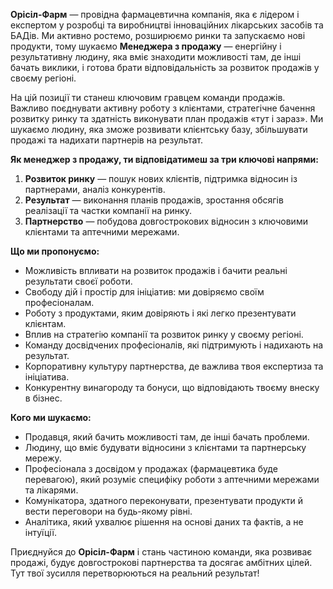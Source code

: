 **Орісіл-Фарм** — провідна фармацевтична компанія, яка є лідером і експертом у
розробці та виробництві інноваційних лікарських засобів та БАДів. Ми активно
ростемо, розширюємо ринки та запускаємо нові продукти, тому шукаємо
**Менеджера з продажу** — енергійну і результативну людину, яка вміє знаходити
можливості там, де інші бачать виклики, і готова брати відповідальність за
розвиток продажів у своєму регіоні.

На цій позиції ти станеш ключовим гравцем команди продажів. Важливо поєднувати
активну роботу з клієнтами, стратегічне бачення розвитку ринку та здатність
виконувати план продажів «тут і зараз». Ми шукаємо людину, яка зможе розвивати
клієнтську базу, збільшувати продажі та надихати партнерів на результат.

**Як менеджер з продажу, ти відповідатимеш за три ключові напрями:**

  1. **Розвиток ринку** — пошук нових клієнтів, підтримка відносин із партнерами, аналіз конкурентів.
  2. **Результат** — виконання планів продажів, зростання обсягів реалізації та частки компанії на ринку.
  3. **Партнерство** — побудова довгострокових відносин з ключовими клієнтами та аптечними мережами.

**Що ми пропонуємо:**

  * Можливість впливати на розвиток продажів і бачити реальні результати своєї роботи.
  * Свободу дій і простір для ініціатив: ми довіряємо своїм професіоналам.
  * Роботу з продуктами, яким довіряють і які легко презентувати клієнтам.
  * Вплив на стратегію компанії та розвиток ринку у своєму регіоні.
  * Команду досвідчених професіоналів, які підтримують і надихають на результат.
  * Корпоративну культуру партнерства, де важлива твоя експертиза та ініціатива.
  * Конкурентну винагороду та бонуси, що відповідають твоєму внеску в бізнес.

**Кого ми шукаємо:**

  * Продавця, який бачить можливості там, де інші бачать проблеми.
  * Людину, що вміє будувати відносини з клієнтами та партнерську мережу.
  * Професіонала з досвідом у продажах (фармацевтика буде перевагою), який розуміє специфіку роботи з аптечними мережами та лікарями.
  * Комунікатора, здатного переконувати, презентувати продукти й вести переговори на будь-якому рівні.
  * Аналітика, який ухвалює рішення на основі даних та фактів, а не інтуїції.

Приєднуйся до **Орісіл-Фарм** і стань частиною команди, яка розвиває продажі,
будує довгострокові партнерства та досягає амбітних цілей. Тут твої зусилля
перетворюються на реальний результат!